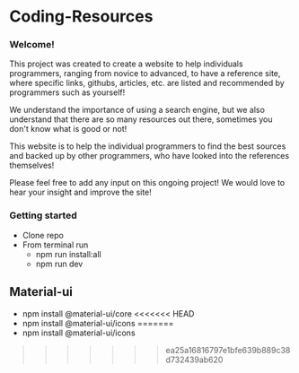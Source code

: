# Coding-Resources

### Welcome!

This project was created to create a website to help individuals programmers, ranging from novice to advanced, to have a reference site, where specific links, githubs, articles, etc. are listed and recommended by programmers such as yourself!

We understand the importance of using a search engine, but we also understand that there are so many resources out there, sometimes you don't know what is good or not!

This website is to help the individual programmers to find the best sources and backed up by other programmers, who have looked into the references themselves!

Please feel free to add any input on this ongoing project! We would love to hear your insight and improve the site!

### Getting started

- Clone repo
- From terminal run
  - npm run install:all
  - npm run dev

## Material-ui
- npm install @material-ui/core
<<<<<<< HEAD
- npm install @material-ui/icons 
=======
- npm install @material-ui/icons 
>>>>>>> ea25a16816797e1bfe639b889c38d732439ab620
